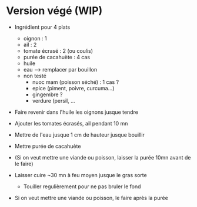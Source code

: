 # Version végé (WIP)

- Ingrédient pour 4 plats
    * oignon             : 1
    * ail                : 2
    * tomate écrasé      : 2 (ou coulis)
    * purée de cacahuète : 4 cas
    * huile
    * eau        --> remplacer par bouillon
    * non testé 
        + nuoc mam (poisson séché) : 1 cas ?
        + epice (piment, poivre, curcuma...)
        + gingembre ?
        + verdure (persil, ...

- Faire revenir dans l'huile les oignons jusque tendre
- Ajouter les tomates écrasés, ail pendant 10 mn
- Mettre de l'eau jusque 1 cm de hauteur jusque bouillir
- Mettre purée de cacahuète
- (Si on veut mettre une viande ou poisson, laisser la purée 10mn avant de le faire)
- Laisser cuire ~30 mn à feu moyen jusque le gras sorte
    * Touiller regulièrement pour ne pas bruler le fond

- Si on veut mettre une viande ou poisson, le faire après la purée
